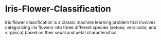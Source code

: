 # Iris-Flower-Classification
Iris flower classification is a classic machine learning problem that involves categorizing iris flowers into three different species (setosa, versicolor, and virginica) based on their sepal and petal characteristics
